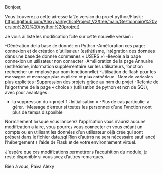 Bonjour,

Vous trouverez a cette adresse la 2e version du projet python/Flask : https://github.com/Alexypai/pythonProject_V2/tree/main/Gestionnaire%20version%202%20(python%20project)

Je vous ai listé les modification faite sur cette nouvelle version :

-Génération de la base de donnée en Python
-Amélioration des pages connexion et de création d’utilisateur (esthétisme, intégration des données dans une base de donnée communes « USERS »)
-Revoie a la page connexion un utilisateur non connecter
-Amélioration de la page Annuaire (esthétisme, information supplémentaire sur les utilisateurs, fonction rechercher un employé par nom fonctionnelle) 
-Utilisation de flash pour les messages et message plus explicite et plus esthétique
-Nom de variables plus explicites 
-Suppression des projets grâce au nom du projet
-Refonte de l’algorithme de la page « choice » (utilisation de python et non de SQL), avec pour avantages :
- la suppression du « projet 1 : Initialisation »
-Plus de cas particulier à gérer. 
-Message d’erreur si toutes les personnes d’une Fonction n’ont plus de temps disponible

Normalement lorsque vous lancerez l’application vous n’aurez aucune modification a faire, vous pourrez vous connecter en vous créant un compte ou en utilisant les données d’un utilisateur déjà crée qui sont présent dans le fichier data.sql
Rien d’autres ne sera nécessaire sauf lancé l’hébergement  à l’aide de Flask et de votre environnement virtuel.

J'espère que ces modifications permettrons l’acquisition du module, je reste disponible si vous avez d’autres remarques.

Bien à vous,
Paiva Alexy
 


